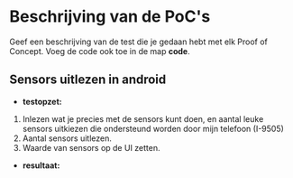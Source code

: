 Beschrijving van de PoC's
==========================

Geef een beschrijving van de test die je gedaan hebt met elk Proof of Concept. Voeg 
 de code ook toe in de map **code**.
 
Sensors uitlezen in android
----------------
* **testopzet:**  
1. Inlezen wat je precies met de sensors kunt doen, en aantal leuke sensors uitkiezen die ondersteund worden door mijn telefoon (I-9505)
2. Aantal sensors uitlezen.
3. Waarde van sensors op de UI zetten.

* **resultaat:**  

